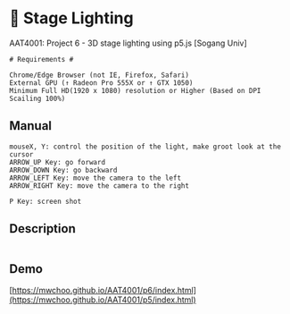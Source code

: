 # :robot: Stage Lighting
AAT4001: Project 6 - 3D stage lighting using p5.js [Sogang Univ]

```
# Requirements #

Chrome/Edge Browser (not IE, Firefox, Safari)
External GPU (↑ Radeon Pro 555X or ↑ GTX 1050)
Minimum Full HD(1920 x 1080) resolution or Higher (Based on DPI Scailing 100%)
```

## Manual
```
mouseX, Y: control the position of the light, make groot look at the cursor
ARROW_UP Key: go forward
ARROW_DOWN Key: go backward
ARROW_LEFT Key: move the camera to the left
ARROW_RIGHT Key: move the camera to the right

P Key: screen shot
```

## Description
```

```

## Demo
[https://mwchoo.github.io/AAT4001/p6/index.html](https://mwchoo.github.io/AAT4001/p5/index.html)
